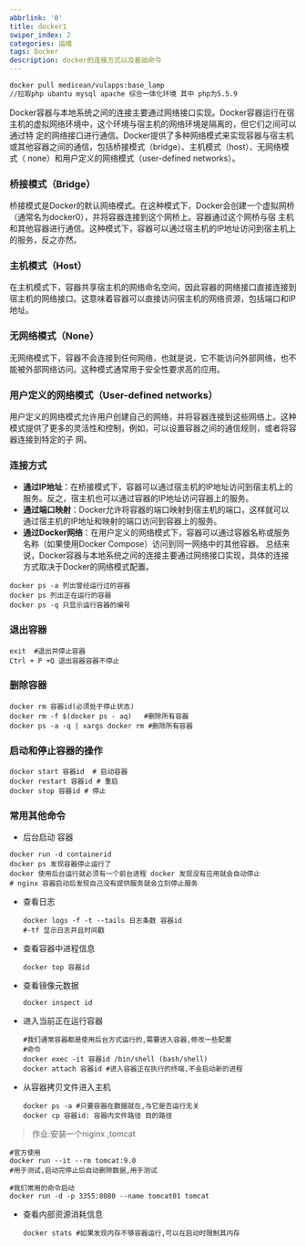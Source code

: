 ```yaml
---
abbrlink: '0'
title: docker1
swiper_index: 2
categories: 运维
tags: Docker
description: docker的连接方式以及基础命令
---
```

```bash
docker pull medicean/vulapps:base_lamp
//拉取php ubantu mysql apache 综合一体化环境 其中 php为5.5.9
```

Docker容器与本地系统之间的连接主要通过网络接口实现。Docker容器运行在宿主机的虚拟网络环境中，这个环境与宿主机的网络环境是隔离的，但它们之间可以通过特
定的网络接口进行通信。Docker提供了多种网络模式来实现容器与宿主机或其他容器之间的通信，包括桥接模式（bridge）、主机模式（host）、无网络模式（
none）和用户定义的网络模式（user-defined networks）。
### 桥接模式（Bridge）
桥接模式是Docker的默认网络模式。在这种模式下，Docker会创建一个虚拟网桥（通常名为docker0），并将容器连接到这个网桥上。容器通过这个网桥与宿
主机和其他容器进行通信。这种模式下，容器可以通过宿主机的IP地址访问到宿主机上的服务，反之亦然。
### 主机模式（Host）
在主机模式下，容器共享宿主机的网络命名空间，因此容器的网络接口直接连接到宿主机的网络接口。这意味着容器可以直接访问宿主机的网络资源，包括端口和IP地址。
### 无网络模式（None）
无网络模式下，容器不会连接到任何网络，也就是说，它不能访问外部网络，也不能被外部网络访问。这种模式通常用于安全性要求高的应用。
### 用户定义的网络模式（User-defined networks）
用户定义的网络模式允许用户创建自己的网络，并将容器连接到这些网络上。这种模式提供了更多的灵活性和控制，例如，可以设置容器之间的通信规则，或者将容器连接到特定的子
网。
### 连接方式
- **通过IP地址**：在桥接模式下，容器可以通过宿主机的IP地址访问到宿主机上的服务。反之，宿主机也可以通过容器的IP地址访问容器上的服务。
- **通过端口映射**：Docker允许将容器的端口映射到宿主机的端口，这样就可以通过宿主机的IP地址和映射的端口访问到容器上的服务。
- **通过Docker网络**：在用户定义的网络模式下，容器可以通过容器名称或服务名称（如果使用Docker Compose）访问到同一网络中的其他容器。
总结来说，Docker容器与本地系统之间的连接主要通过网络接口实现，具体的连接方式取决于Docker的网络模式配置。

```shell
docker ps -a 列出曾经运行过的容器
docker ps 列出正在运行的容器
docker ps -q 只显示运行容器的编号
```

### 退出容器

```shell 
exit  #退出并停止容器
Ctrl + P +Q 退出容器容器不停止
```



### 删除容器

```shell
docker rm 容器id(必须处于停止状态)
docker rm -f $(docker ps - aq)   #删除所有容器
docker ps -a -q | xargs docker rm #删除所有容器
```

### 启动和停止容器的操作

```shell
docker start 容器id  # 启动容器
docker restart 容器id # 重启
docker stop 容器id # 停止

```



### 常用其他命令

- 后台启动 容器

``` shell
docker run -d containerid 
docker ps 发现容器停止运行了
docker 使用后台运行就必须有一个前台进程 docker 发现没有应用就会自动停止
# nginx 容器启动后发现自己没有提供服务就会立刻停止服务 
```

- 查看日志

  ```shell
  docker logs -f -t --tails 日志条数 容器id 
  #-tf 显示日志并且时间戳
  ```

  

- 查看容器中进程信息

  ```shell
  docker top 容器id
  ```

- 查看镜像元数据

  ```shell
  docker inspect id
  ```

  

- 进入当前正在运行容器

  ```shell
  #我们通常容器都是使用后台方式运行的,需要进入容器,修改一些配置
  #命令 
  docker exec -it 容器id /bin/shell (bash/shell)
  docker attach 容器id #进入容器正在执行的终端,不会启动新的进程
  ```

- 从容器拷贝文件进入主机

  ```shell
  docker ps -a #只要容器在数据就在,与它是否运行无关
  docker cp 容器id: 容器内文件路径 目的路径
  ```

> 作业:安装一个niginx ,tomcat

```shell
#官方使用
docker run --it --rm tomcat:9.0
#用于测试,启动完停止后自动删除数据,用于测试

#我们常用的命令启动
docker run -d -p 3355:8080 --name tomcat01 tomcat 
```

- 查看内部资源消耗信息

  ```shell
  docker stats #如果发现内存不够容器运行,可以在启动时限制其内存
  ```

  
